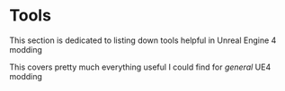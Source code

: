 # Tools

This section is dedicated to listing down tools helpful in Unreal Engine 4 modding

This covers pretty much everything useful I could find for *general* UE4 modding